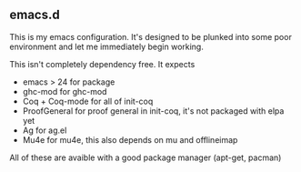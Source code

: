 ## emacs.d

This is my emacs configuration. It's designed to be plunked into some poor environment and
let me immediately begin working.

This isn't completely dependency free. It expects

 - emacs > 24     for package
 - ghc-mod        for ghc-mod
 - Coq + Coq-mode for all of init-coq
 - ProofGeneral   for proof general in init-coq, it's not packaged with elpa yet
 - Ag             for ag.el
 - Mu4e           for mu4e, this also depends on mu and offlineimap

All of these are avaible with a good package manager (apt-get, pacman)